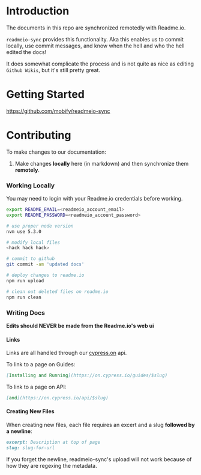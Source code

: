 # Introduction

The documents in this repo are synchronized remotedly with Readme.io.

`readmeio-sync` provides this functionality. Aka this enables us to commit locally, use commit messages, and know when the hell and who the hell edited the docs!

It does somewhat complicate the process and is not quite as nice as editing `Github Wikis`, but it's still pretty great.

# Getting Started

https://github.com/mobify/readmeio-sync

# Contributing

To make changes to our documentation:

1. Make changes **locally** here (in markdown) and then synchronize them **remotely**.

### Working Locally

You may need to login with your Readme.io credentials before working.

```bash
export README_EMAIL=<readmeio_account_email>
export README_PASSWORD=<readmeio_account_password>
```

```bash
# use proper node version
nvm use 5.3.0

# modify local files
<hack hack hack>

# commit to github
git commit -am 'updated docs'

# deploy changes to readme.io
npm run upload

# clean out deleted files on readme.io
npm run clean
```

### Writing Docs

**Edits should NEVER be made from the Readme.io's web ui**


#### Links

Links are all handled through our [cypress.on](https://github.com/cypress-io/cypress-on) api.

To link to a page on Guides:
```md
[Installing and Running](https://on.cypress.io/guides/$slug)
```

To link to a page on API:
```md
[and](https://on.cypress.io/api/$slug)
```

#### Creating New Files

When creating new files, each file requires an excert and a slug **followed by a newline**:
```md
excerpt: Description at top of page
slug: slug-for-url


```

If you forget the newline, readmeio-sync's upload will not work because of how they are regexing the metadata.